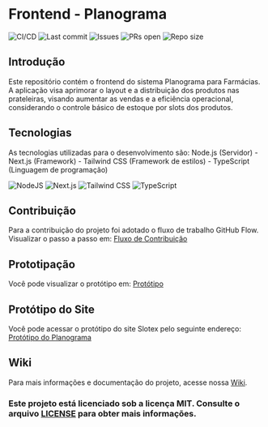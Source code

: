 # Frontend - Planograma
![CI/CD](https://github.com/ifpebj-ti/frontend-planogram/actions/workflows/main.yml/badge.svg)
![Last commit](https://img.shields.io/github/last-commit/ifpebj-ti/frontend-planogram)
![Issues](https://img.shields.io/github/issues/ifpebj-ti/frontend-planogram)
![PRs open](https://img.shields.io/github/issues-pr/ifpebj-ti/frontend-planogram)
![Repo size](https://img.shields.io/github/repo-size/ifpebj-ti/frontend-planogram)

## Introdução
Este repositório contém o frontend do sistema Planograma para Farmácias. A aplicação visa aprimorar o layout e a distribuição dos produtos nas prateleiras, visando aumentar as vendas e a eficiência operacional, considerando o controle básico de estoque por slots dos produtos.

## Tecnologias
As tecnologias utilizadas para o desenvolvimento são: Node.js (Servidor) - Next.js (Framework) - Tailwind CSS (Framework de estilos) - TypeScript (Linguagem de programação)

![NodeJS](https://img.shields.io/badge/node.js-6DA55F?style=for-the-badge&logo=node.js&logoColor=white) ![Next.js](https://img.shields.io/badge/next.js-000000?style=for-the-badge&logo=nextdotjs&logoColor=white) ![Tailwind CSS](https://img.shields.io/badge/Tailwind_CSS-grey?style=for-the-badge&logo=tailwind-css&logoColor=38B2AC) ![TypeScript](https://img.shields.io/badge/typescript-%23007ACC.svg?style=for-the-badge&logo=typescript&logoColor=white)

## Contribuição
Para a contribuição do projeto foi adotado o fluxo de trabalho GitHub Flow. 
Visualizar o passo a passo em: [Fluxo de Contribuição](https://github.com/ifpebj-ti/Frontend-Planogram/blob/main/CONTRIBUTING.md)

## Prototipação
Você pode visualizar o protótipo em: [Protótipo](https://www.figma.com/design/TffeoWIOwNMcYaGlyzi36x/Planograma) 

## Protótipo do Site  
Você pode acessar o protótipo do site Slotex pelo seguinte endereço: [Protótipo do Planograma](https://www.slotex.me) 

## Wiki
Para mais informações e documentação do projeto, acesse nossa [Wiki](https://github.com/ifpebj-ti/frontend-planogram/wiki).

### Este projeto está licenciado sob a licença MIT. Consulte o arquivo [LICENSE](https://github.com/ifpebj-ti/Frontend-Planograma?tab=MIT-1-ov-file) para obter mais informações.
